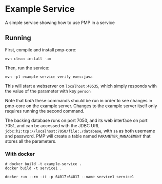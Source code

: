 # Example Service

A simple service showing how to use PMP in a service

## Running

First, compile and install pmp-core:

```shell
mvn clean install -am
```

Then, run the service:

```shell
mvn -pl example-service verify exec:java
```

This will start a webserver on `localhost:40535`, which simply responds with the value of the parameter with key `person`

Note that _both_ these commands should be run in order to see changes in pmp-core on the example server.
Changes to the example server itself only requires running the second command.

The backing database runs on port 7050, and its web interface on port 7051, and can be accessed with the JDBC URL
`jdbc:h2:tcp://localhost:7050/file:./database`, with `sa` as both username and password.
PMP will create a table named `PARAMETER_MANAGEMENT` that stores all the parameters.

### With docker

```shell
# docker build -t example-service .
docker build -t service1 .
```

```shell
docker run --rm -it -p 64017:64017 --name service1 service1
```
